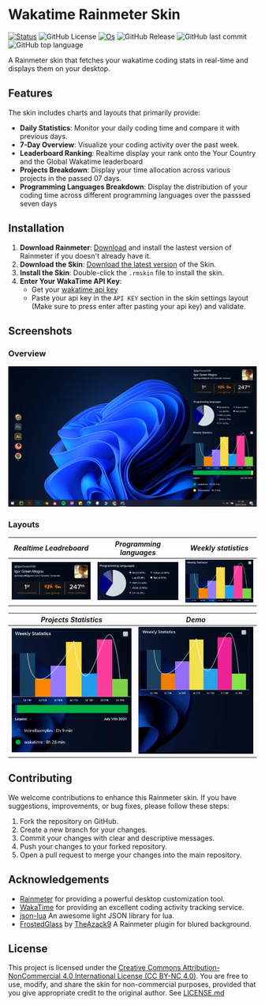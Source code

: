 # Wakatime Rainmeter Skin
[![Status](https://img.shields.io/badge/status-active-success.svg)]()
![GitHub License](https://img.shields.io/github/license/IgorGreenIGM/rainmeter-wakatime)
[![Os](https://img.shields.io/badge/os-windows-blue)]()
![GitHub Release](https://img.shields.io/github/v/release/IgorGreenIGM/rainmeter-wakatime)
![GitHub last commit](https://img.shields.io/github/last-commit/IgorGreenIGM/rainmeter-wakatime)
![GitHub top language](https://img.shields.io/github/languages/top/IgorGreenIGM/rainmeter-wakatime)


A Rainmeter skin that fetches your wakatime coding stats in real-time and displays them on your desktop.

## Features
The skin includes charts and layouts that primarily provide:
- **Daily Statistics**: Monitor your daily coding time and compare it with previous days.
- **7-Day Overview**: Visualize your coding activity over the past week.
- **Leaderboard Ranking**: Realtime display your rank onto the Your Country and the Global Wakatime leaderboard
- **Projects Breakdown**: Display your time allocation across various projects in the passed 07 days.
- **Programming Languages Breakdown**: Display the distribution of your coding time across different programming languages over the passsed seven days

## Installation
1. **Download Rainmeter**: [Download](https://www.rainmeter.net/) and install the lastest version of Rainmeter if you doesn't already have it.
2. **Download the Skin**: [Download the latest version](#) of the Skin.
3. **Install the Skin**: Double-click the `.rmskin` file to install the skin.
4. **Enter Your WakaTime API Key**: 
    - Get your [wakatime api key](https://wakatime.com/settings/api-key)
   - Paste your api key in the `API KEY` section in the skin settings layout (Make sure to press enter after pasting your api key) and validate.

## Screenshots
### Overview
![general view](screenshots/01.png)

### Layouts
| *Realtime Leadreboard*        | *Programming languages* | *Weekly statistics* |
|:----------------------:|:----------------------:|:----------------------:|
| ![Leaderboard](screenshots/cards/user.png) | ![languages](screenshots/cards/languages.png) | ![weekly](screenshots/cards/weekly.png) |


| *Projects Statistics*        | *Demo* |
|:----------------------:|:----------------------:|
| ![Leaderboard](screenshots/cards/weekly-projects.png) | ![languages](screenshots/cards/weekly.gif) |


## Contributing
We welcome contributions to enhance this Rainmeter skin. If you have suggestions, improvements, or bug fixes, please follow these steps:
1. Fork the repository on GitHub.
2. Create a new branch for your changes.
3. Commit your changes with clear and descriptive messages.
4. Push your changes to your forked repository.
5. Open a pull request to merge your changes into the main repository.

## Acknowledgements
- [Rainmeter](https://www.rainmeter.net/) for providing a powerful desktop customization tool.
- [WakaTime](https://wakatime.com/) for providing an excellent coding activity tracking service.
- [json-lua](https://github.com/tiye/json-lua) An awesome light JSON library for lua.
- [FrostedGlass](https://github.com/TheAzack9/FrostedGlass) by [TheAzack9](https://github.com/) A Rainmeter plugin for blured background.

## License
This project is licensed under the [Creative Commons Attribution-NonCommercial 4.0 International License (CC BY-NC 4.0)](https://creativecommons.org/licenses/by-nc/4.0/). You are free to use, modify, and share the skin for non-commercial purposes, provided that you give appropriate credit to the original author. 
See [LICENSE.md](License.md)